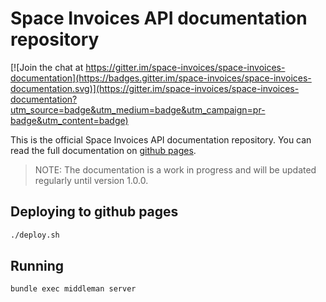 # Space Invoices API documentation repository

[![Join the chat at https://gitter.im/space-invoices/space-invoices-documentation](https://badges.gitter.im/space-invoices/space-invoices-documentation.svg)](https://gitter.im/space-invoices/space-invoices-documentation?utm_source=badge&utm_medium=badge&utm_campaign=pr-badge&utm_content=badge)

This is the official Space Invoices API documentation repository. 
You can read the full documentation on [github pages](https://space-invoices.github.io/si-api-docs).

> NOTE: The documentation is a work in progress and will be updated regularly until version 1.0.0.

## Deploying to github pages

```bash
./deploy.sh
```

## Running

```bash
bundle exec middleman server
```